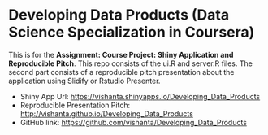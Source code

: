 # Developing Data Products (Data Science Specialization in Coursera)

This is for the **Assignment: Course Project: Shiny Application and Reproducible Pitch**. This repo consists of the ui.R and server.R files. The second part consists of a reproducible pitch presentation about the application using Slidify or Rstudio Presenter.

- Shiny App Url: https://vishanta.shinyapps.io/Developing_Data_Products
- Reproducible Presentation Pitch: http://vishanta.github.io/Developing_Data_Products
- GitHub link: https://github.com/vishanta/Developing_Data_Products
